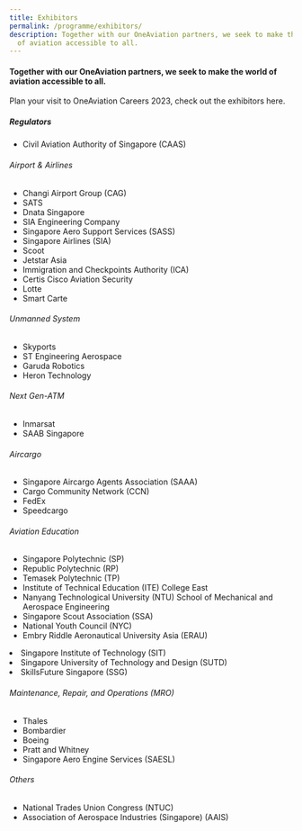 ```yaml
---
title: Exhibitors
permalink: /programme/exhibitors/
description: Together with our OneAviation partners, we seek to make the world
  of aviation accessible to all.
---
```

#### **Together with our OneAviation partners, we seek to make the world of aviation accessible to all.**

Plan your visit to OneAviation Careers 2023, check out the exhibitors here.

<div class="row">
	<div class="col is-4">
		<h5>Regulators</h5>
		<ul>
			<li>Civil Aviation Authority of Singapore (CAAS)</li>
		</ul>
		
###### Airport &amp; Airlines&nbsp;
* Changi Airport Group (CAG)
* SATS
* Dnata Singapore
* SIA Engineering Company
* Singapore Aero Support Services (SASS)
* Singapore Airlines (SIA)
* Scoot
* Jetstar Asia
* Immigration and Checkpoints Authority (ICA)
* Certis Cisco Aviation Security
* Lotte
* Smart Carte
		
###### Unmanned System
* Skyports
* ST Engineering Aerospace
* Garuda Robotics
* Heron Technology
	</div>
	<div class="col is-4">
		
###### Next Gen-ATM
* Inmarsat
* SAAB Singapore
		
###### Aircargo&nbsp;
* Singapore Aircargo Agents Association (SAAA)
* Cargo Community Network (CCN)
* FedEx
* Speedcargo
		
###### Aviation Education&nbsp;
* Singapore Polytechnic (SP)
* Republic Polytechnic (RP)
* Temasek Polytechnic (TP)
* Institute of Technical Education (ITE) College East
* Nanyang Technological University (NTU) School of Mechanical and Aerospace Engineering
* Singapore Scout Association (SSA)
* National Youth Council (NYC)
* Embry Riddle Aeronautical University Asia (ERAU)
	</div>
	<div class="col is-4">
* Singapore Institute of Technology (SIT)
* Singapore University of Technology and Design (SUTD)
* SkillsFuture Singapore (SSG)
		
###### Maintenance, Repair, and Operations (MRO)&nbsp;
* Thales
* Bombardier
* Boeing
* Pratt and Whitney
* Singapore Aero Engine Services (SAESL)
		
###### Others&nbsp;
* National Trades Union Congress (NTUC)
* Association of Aerospace Industries (Singapore) (AAIS)
	</div>
</div>

<style>#main-content .bp-section.bp-section-pagetitle, .bottom-navigation a {background-color: #CB6F31 !important;}</style>